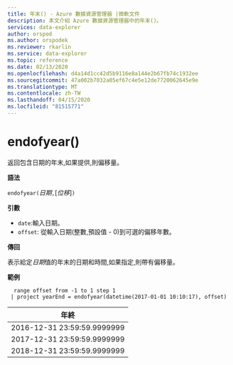 ```yaml
---
title: 年末() - Azure 數據資源管理器 |微軟文件
description: 本文介紹 Azure 數據資源管理器中的年末()。
services: data-explorer
author: orspod
ms.author: orspodek
ms.reviewer: rkarlin
ms.service: data-explorer
ms.topic: reference
ms.date: 02/13/2020
ms.openlocfilehash: d4a14d1cc42d5b9116e8a144e2b67fb74c1932ee
ms.sourcegitcommit: 47a002b7032a05ef67c4e5e12de7720062645e9e
ms.translationtype: MT
ms.contentlocale: zh-TW
ms.lasthandoff: 04/15/2020
ms.locfileid: "81515771"
---
```

# <a name="endofyear"></a>endofyear()

返回包含日期的年末,如果提供,則偏移量。

**語法**

`endofyear(`*日期*`,`[*位移*]`)`

**引數**

* `date`:輸入日期。
* `offset`: 從輸入日期(整數,預設值 - 0)到可選的偏移年數。

**傳回**

表示給定*日期*值的年末的日期和時間,如果指定,則帶有偏移量。

**範例**

```kusto
  range offset from -1 to 1 step 1
 | project yearEnd = endofyear(datetime(2017-01-01 10:10:17), offset) 
```

|年終|
|---|
|2016-12-31 23:59:59.9999999|
|2017-12-31 23:59:59.9999999|
|2018-12-31 23:59:59.9999999|
